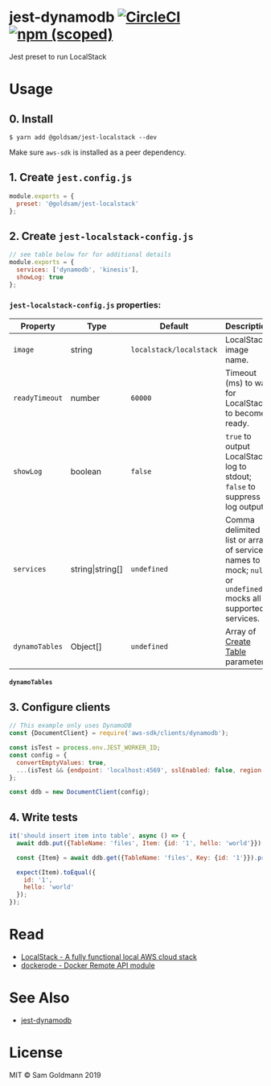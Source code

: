 # jest-dynamodb [![CircleCI](https://circleci.com/gh/goldsam/jest-localstack/tree/master.svg?style=svg)](https://circleci.com/gh/goldsam/jest-localstack/tree/master) [![npm (scoped)](https://img.shields.io/npm/v/@golsam/jest-localstack.svg)](https://www.npmjs.com/package/@goldsam/jest-localstack)

Jest preset to run LocalStack

# Usage

## 0. Install

```
$ yarn add @goldsam/jest-localstack --dev
```

Make sure `aws-sdk` is installed as a peer dependency.

## 1. Create `jest.config.js`

```js
module.exports = {
  preset: '@goldsam/jest-localstack'
};
```

## 2. Create `jest-localstack-config.js`

```js
// see table below for for additional details
module.exports = {
  services: ['dynamodb', 'kinesis'],
  showLog: true
};
```

### `jest-localstack-config.js` properties:

| Property       | Type             | Default                 | Description                                                                                                                     |
| -------------- | ---------------- | ----------------------- | ------------------------------------------------------------------------------------------------------------------------------- |
| `image`        | string           | `localstack/localstack` | LocalStack image name.                                                                                                          |
| `readyTimeout` | number           | `60000`                 | Timeout (ms) to wait for LocalStack to become ready.                                                                            |
| `showLog`      | boolean          | `false`                 | `true` to output LocalStack log to stdout; `false` to suppress log output.                                                      |
| `services`     | string\|string[] | `undefined`             | Comma delimited list or array of service names to mock; `null` or `undefined` mocks all supported services.                     |
| `dynamoTables` | Object[]         | `undefined`             | Array of [Create Table](https://docs.aws.amazon.com/AWSJavaScriptSDK/latest/AWS/DynamoDB.html#createTable-property) parameters. |

#### `dynamoTables`

## 3. Configure clients

```js
// This example only uses DynamoDB
const {DocumentClient} = require('aws-sdk/clients/dynamodb');

const isTest = process.env.JEST_WORKER_ID;
const config = {
  convertEmptyValues: true,
  ...(isTest && {endpoint: 'localhost:4569', sslEnabled: false, region: 'local-env'})
};

const ddb = new DocumentClient(config);
```

## 4. Write tests

```js
it('should insert item into table', async () => {
  await ddb.put({TableName: 'files', Item: {id: '1', hello: 'world'}}).promise();

  const {Item} = await ddb.get({TableName: 'files', Key: {id: '1'}}).promise();

  expect(Item).toEqual({
    id: '1',
    hello: 'world'
  });
});
```

# Read

- [LocalStack - A fully functional local AWS cloud stack](https://github.com/localstack/localstack)
- [dockerode - Docker Remote API module](https://github.com/apocas/dockerode)

# See Also

- [jest-dynamodb](https://github.com/shelfio/jest-dynamodb)

# License

MIT © Sam Goldmann 2019
